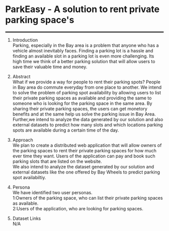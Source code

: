 # ParkEasy - A solution to rent private parking space's
<hr style="border:2px solid gray"> </hr>

1. Introduction <br/>
Parking, especially in the Bay area is a problem that anyone who has a vehicle almost inevitably faces. Finding a parking lot is a hassle and finding an available slot in a parking lot is even more challenging. Its high time we think of a better parking solution that will allow users to save their valuable time and money.

2. Abstract <br/>
What if we provide a way for people to rent their parking spots? People in Bay area do commute everyday from one place to another. We intend to solve the problem of parking spot availability by allowing users to list their private parking spaces as available and providing the same to someone who is looking for the parking space in the same area. By sharing their private parking spaces, the users can get monetory benefits and at the same help us solve the parking issue in Bay Area. Further,we intend to analyze the data generated by our solution and also external datasets to predict how many slots and which locations parking spots are available during a certain time of the day.  

3. Approach <br/>
We plan to create a distributed web application that will allow owners of the parking spaces to rent their private parking spaces for how much ever time they want. Users of the application can pay and book such parking slots that are listed on the website. </br>
We also intend to analyze the dataset generated by our solution and external datasets like the one offered by Bay Wheels to predict parking spot availabiltiy.


4. Persona <br/>
We have identified two user personas.</br>
1:Owners of the parking space, who can list their private parking spaces as available.</br>
2:Users of the application, who are looking for parking spaces.</br>


5. Dataset Links <br/>
N/A

